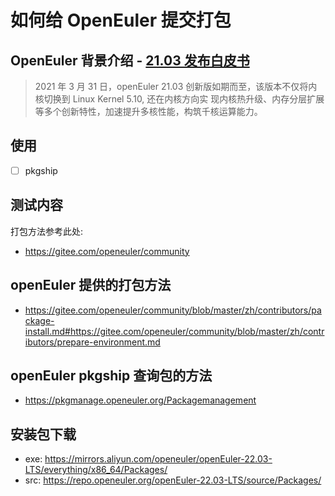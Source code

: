 # 如何给 OpenEuler 提交打包

## OpenEuler 背景介绍 - [21.03 发布白皮书](https://www.openeuler.org/whitepaper/openEuler-whitepaper-2103.pdf)
> 2021 年 3 月 31 日，openEuler 21.03 创新版如期而至，该版本不仅将内核切换到 Linux Kernel 5.10, 还在内核方向实
现内核热升级、内存分层扩展等多个创新特性，加速提升多核性能，构筑千核运算能力。

## 使用
- [ ] pkgship

## 测试内容

打包方法参考此处:
- https://gitee.com/openeuler/community

## openEuler 提供的打包方法
- https://gitee.com/openeuler/community/blob/master/zh/contributors/package-install.md#https://gitee.com/openeuler/community/blob/master/zh/contributors/prepare-environment.md

## openEuler pkgship 查询包的方法
- https://pkgmanage.openeuler.org/Packagemanagement

## 安装包下载
- exe: https://mirrors.aliyun.com/openeuler/openEuler-22.03-LTS/everything/x86_64/Packages/
- src: https://repo.openeuler.org/openEuler-22.03-LTS/source/Packages/
